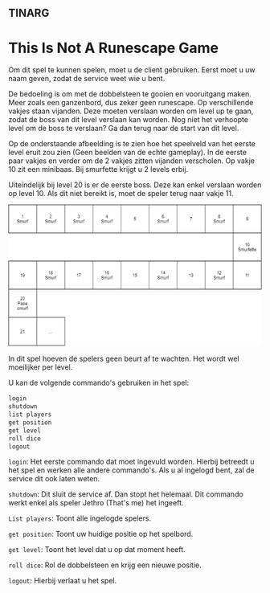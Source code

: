 ## TINARG

# This Is Not A Runescape Game

Om dit spel te kunnen spelen, moet u de client gebruiken.
Eerst moet u uw naam geven, zodat de service weet wie u bent.

De bedoeling is om met de dobbelsteen te gooien en vooruitgang maken. Meer zoals een ganzenbord, dus zeker geen runescape. 
Op verschillende vakjes staan vijanden. Deze moeten verslaan worden om level up te gaan, zodat de boss van dit level verslaan kan worden.
Nog niet het verhoopte level om de boss te verslaan? Ga dan terug naar de start van dit level.

Op de onderstaande afbeelding is te zien hoe het speelveld van het eerste level eruit zou zien (Geen beelden van de echte gameplay). In de eerste paar vakjes en verder om de 2 vakjes zitten vijanden verscholen. Op vakje 10 zit een minibaas. Bij smurfette krijgt u 2 levels erbij.

Uiteindelijk bij level 20 is er de eerste boss. Deze kan enkel verslaan worden op level 10. Als dit niet bereikt is, moet de speler terug naar vakje 11.

<p align="center"><img src="Untitled Diagram.png"></p>

In dit spel hoeven de spelers geen beurt af te wachten. Het wordt wel moeilijker per level.

U kan de volgende commando's gebruiken in het spel:

```
login
shutdown
list players
get position
get level
roll dice
logout

```

`login`: Het eerste commando dat moet ingevuld worden. Hierbij betreedt u het spel en werken alle andere commando's.
Als u al ingelogd bent, zal de service dit ook laten weten.

`shutdown`: Dit sluit de service af. Dan stopt het helemaal. 
Dit commando werkt enkel als speler Jethro (That's me) het ingeeft.

`List players`: Toont alle ingelogde spelers.

`get position`: Toont uw huidige positie op het spelbord.

`get level`: Toont het level dat u op dat moment heeft.

`roll dice`: Rol de dobbelsteen en krijg een nieuwe positie.

`logout`: Hierbij verlaat u het spel.
